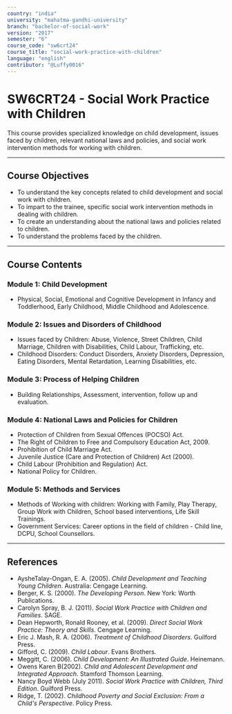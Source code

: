 ```yaml
---
country: "india"
university: "mahatma-gandhi-university"
branch: "bachelor-of-social-work"
version: "2017"
semester: "6"
course_code: "sw6crt24"
course_title: "social-work-practice-with-children"
language: "english"
contributor: "@Luffy0016"
---
```

# SW6CRT24 - Social Work Practice with Children

This course provides specialized knowledge on child development, issues faced by children, relevant national laws and policies, and social work intervention methods for working with children.

---
## Course Objectives

* To understand the key concepts related to child development and social work with children.
* To impart to the trainee, specific social work intervention methods in dealing with children.
* To create an understanding about the national laws and policies related to children.
* To understand the problems faced by the children.

---
## Course Contents

### Module 1: Child Development
* Physical, Social, Emotional and Cognitive Development in Infancy and Toddlerhood, Early Childhood, Middle Childhood and Adolescence.

### Module 2: Issues and Disorders of Childhood
* Issues faced by Children: Abuse, Violence, Street Children, Child Marriage, Children with Disabilities, Child Labour, Trafficking, etc.
* Childhood Disorders: Conduct Disorders, Anxiety Disorders, Depression, Eating Disorders, Mental Retardation, Learning Disabilities, etc.

### Module 3: Process of Helping Children
* Building Relationships, Assessment, intervention, follow up and evaluation.

### Module 4: National Laws and Policies for Children
* Protection of Children from Sexual Offences (POCSO) Act.
* The Right of Children to Free and Compulsory Education Act, 2009.
* Prohibition of Child Marriage Act.
* Juvenile Justice (Care and Protection of Children) Act (2000).
* Child Labour (Prohibition and Regulation) Act.
* National Policy for Children.

### Module 5: Methods and Services
* Methods of Working with children: Working with Family, Play Therapy, Group Work with Children, School based interventions, Life Skill Trainings.
* Government Services: Career options in the field of children - Child line, DCPU, School Counsellors.

---
## References
* AysheTalay-Ongan, E. A. (2005). *Child Development and Teaching Young Children*. Australia: Cengage Learning.
* Berger, K. S. (2000). *The Developing Person*. New York: Worth Publications.
* Carolyn Spray, B. J. (2011). *Social Work Practice with Children and Families*. SAGE.
* Dean Hepworth, Ronald Rooney, et al. (2009). *Direct Social Work Practice: Theory and Skills*. Cengage Learning.
* Eric J. Mash, R. A. (2006). *Treatment of Childhood Disorders*. Guilford Press.
* Gifford, C. (2009). *Child Labour*. Evans Brothers.
* Meggitt, C. (2006). *Child Development: An Illustrated Guide*. Heinemann.
* Owens Karen B(2002). *Child and Adolescent Development and Integrated Approach*. Stamford Thomson Learning.
* Nancy Boyd Webb (July 2011). *Social Work Practice with Children, Third Edition*. Guilford Press.
* Ridge, T. (2002). *Childhood Poverty and Social Exclusion: From a Child's Perspective*. Policy Press.